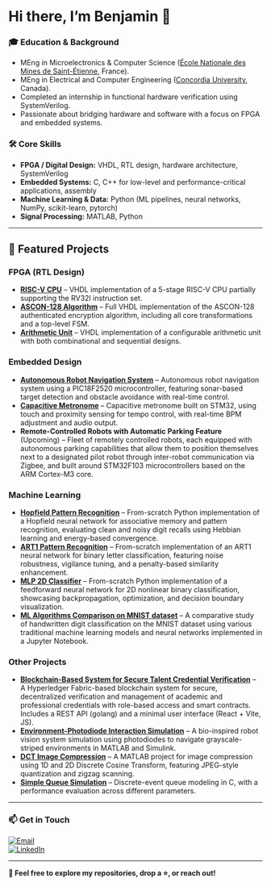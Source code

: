 # Hi there, I’m Benjamin 👋

### 🎓 Education & Background
- MEng in Microelectronics & Computer Science ([École Nationale des Mines de Saint-Étienne](https://www.mines-stetienne.fr/), France).
- MEng in Electrical and Computer Engineering ([Concordia University](https://www.concordia.ca/), Canada).
- Completed an internship in functional hardware verification using SystemVerilog.
- Passionate about bridging hardware and software with a focus on FPGA and embedded systems.

### 🛠️ Core Skills
- **FPGA / Digital Design:** VHDL, RTL design, hardware architecture, SystemVerilog  
- **Embedded Systems:** C, C++ for low-level and performance-critical applications, assembly  
- **Machine Learning & Data:** Python (ML pipelines, neural networks, NumPy, scikit-learn, pytorch)  
- **Signal Processing:** MATLAB, Python  

---

## 🚀 Featured Projects

### **FPGA (RTL Design)**
- **[RISC-V CPU](https://github.com/benjaminvauchel/riscv-rv32i)** – VHDL implementation of a 5-stage RISC-V CPU partially supporting the RV32I instruction set.
- **[ASCON-128 Algorithm](https://github.com/benjaminvauchel/ascon128-vhdl)** – Full VHDL implementation of the ASCON-128 authenticated encryption algorithm, including all core transformations and a top-level FSM.  
- **[Arithmetic Unit](https://github.com/benjaminvauchel/arithmetic-unit)** – VHDL implementation of a configurable arithmetic unit with both combinational and sequential designs.  

### **Embedded Design**
- **[Autonomous Robot Navigation System](https://github.com/benjaminvauchel/pic18-robot-caniche-sonar)** – Autonomous robot navigation system using a PIC18F2520 microcontroller, featuring sonar-based target detection and obstacle avoidance with real-time control.  
- **[Capacitive Metronome](https://github.com/benjaminvauchel/capacitive-metronome)** – Capacitive metronome built on STM32, using touch and proximity sensing for tempo control, with real-time BPM adjustment and audio output.  
- **Remote-Controlled Robots with Automatic Parking Feature** (Upcoming) – Fleet of remotely controlled robots, each equipped with autonomous parking capabilities that allow them to position themselves next to a designated pilot robot through inter-robot communication via Zigbee, and built around STM32F103 microcontrollers based on the ARM Cortex-M3 core.  

### **Machine Learning**
- **[Hopfield Pattern Recognition](https://github.com/benjaminvauchel/hopfield-pattern-recognition)** – From-scratch Python implementation of a Hopfield neural network for associative memory and pattern recognition, evaluating clean and noisy digit recalls using Hebbian learning and energy-based convergence.  
- **[ART1 Pattern Recognition](https://github.com/benjaminvauchel/art-pattern-recognition)** – From-scratch implementation of an ART1 neural network for binary letter classification, featuring noise robustness, vigilance tuning, and a penalty-based similarity enhancement.  
- **[MLP 2D Classifier](https://github.com/benjaminvauchel/mlp-2d-classifier)** – From-scratch Python implementation of a feedforward neural network for 2D nonlinear binary classification, showcasing backpropagation, optimization, and decision boundary visualization.  
- **[ML Algorithms Comparison on MNIST dataset](https://github.com/benjaminvauchel/ml-algorithms-comparison-mnist)** – A comparative study of handwritten digit classification on the MNIST dataset using various traditional machine learning models and neural networks implemented in a Jupyter Notebook.  

### **Other Projects**
- **[Blockchain-Based System for Secure Talent Credential Verification](https://github.com/benjaminvauchel/hyperledger-fabric)** – A Hyperledger Fabric-based blockchain system for secure, decentralized verification and management of academic and professional credentials with role-based access and smart contracts. Includes a REST API (golang) and a minimal user interface (React + Vite, JS).  
- **[Environment-Photodiode Interaction Simulation](https://github.com/benjaminvauchel/env-photodiode-interaction)** – A bio-inspired robot vision system simulation using photodiodes to navigate grayscale-striped environments in MATLAB and Simulink.  
- **[DCT Image Compression](https://github.com/benjaminvauchel/dct-image-compression)** – A MATLAB project for image compression using 1D and 2D Discrete Cosine Transform, featuring JPEG-style quantization and zigzag scanning.  
- **[Simple Queue Simulation](https://github.com/benjaminvauchel/queue-simulation)** – Discrete-event queue modeling in C, with a performance evaluation across different parameters.  

---

### 📫 Get in Touch
[![Email](https://img.shields.io/badge/Email-benjamin.vauchel.51@gmail.com-D14836?style=flat&logo=gmail&logoColor=white)](mailto:benjamin.vauchel.51@gmail.com)  
[![LinkedIn](https://custom-icon-badges.demolab.com/badge/LinkedIn-0A66C2?logo=linkedin-white&logoColor=fff)](https://www.linkedin.com/in/benjamin-vauchel/)  

---

**🔗 Feel free to explore my repositories, drop a ⭐️, or reach out!**
